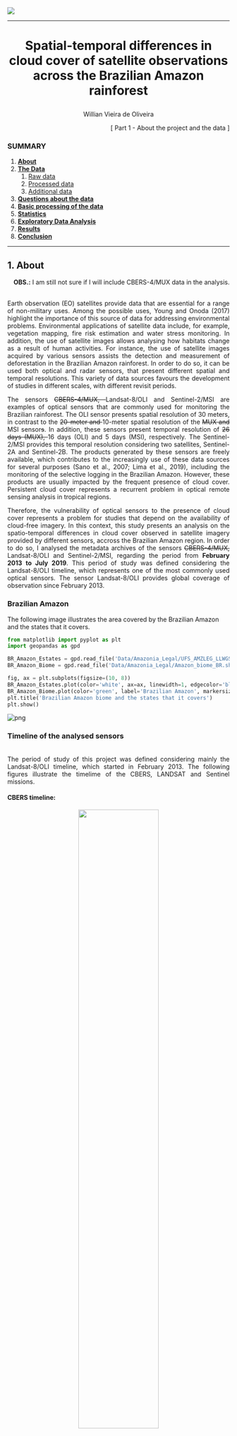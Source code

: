 
<img src="./images/header.png">

***

<h1> <p align="center"> Spatial-temporal differences in cloud cover of satellite observations across the Brazilian Amazon rainforest</p> </h1>
<p align="center"> Willian Vieira de Oliveira </p>


<p align="right"> [ Part 1 - About the project and the data ] </p>

### SUMMARY

1. [**About**](#About)
1. [**The Data**](#TheData)
    1. [Raw data](#RawData)
    1. [Processed data](#ProcessedData)
    1. [Additional data](#AdditionalData)
1. [**Questions about the data**](#Questions)
1. [**Basic processing of the data**](./2_Basic_processing.md#BasicProc)
1. [**Statistics**](./2_Basic_processing.md#Stats)
1. [**Exploratory Data Analysis**](./3_EDA.md#EDA)
1. [**Results**](./4_Results_and_Conclusion.md#Results)
1. [**Conclusion**](./4_Results_and_Conclusion.md#Conclusion)
***

<a id='About'></a>
## 1. About

<p align="right"><b>OBS.:</b> I am still not sure if I will include CBERS-4/MUX data in the analysis.</p>

<p align="justify"> <br>
Earth observation (EO) satellites provide data that are essential for a range of non-military uses. Among the possible uses, Young and Onoda (2017) highlight the importance of this source of data for addressing environmental problems. Environmental applications of satellite data include, for example, vegetation mapping, fire risk estimation and water stress monitoring. In addition, the use of satellite images allows analysing how habitats change as a result of human activities. For instance, the use of satellite images acquired by various sensors assists the detection and measurement of deforestation in the Brazilian Amazon rainforest. In order to do so, it can be used both optical and radar sensors, that present different spatial and temporal resolutions. This variety of data sources favours the development of studies in different scales, with different revisit periods. </p>
<p align="justify">
The sensors <strike>CBERS-4/MUX, </strike>Landsat-8/OLI and Sentinel-2/MSI are examples of optical sensors that are commonly used for monitoring the Brazilian rainforest. The OLI sensor presents spatial resolution of 30 meters, in contrast to the <strike>20-meter and </strike>10-meter spatial resolution of the <strike>MUX and </strike>MSI sensor<strike>s</strike>. In addition, these sensors present temporal resolution of <strike>26 days (MUX), </strike>16 days (OLI) and 5 days (MSI), respectively. The Sentinel-2/MSI provides this temporal resolution considering two satellites, Sentinel-2A and Sentinel-2B. The products generated by these sensors are freely available, which contributes to the increasingly use of these data sources for several purposes (Sano et al., 2007; Lima et al., 2019), including the monitoring of the selective logging in the Brazilian Amazon. However, these products are usually impacted by the frequent presence of cloud cover. Persistent cloud cover represents a recurrent problem in optical remote sensing analysis in tropical regions. </p>
<p align="justify">
Therefore, the vulnerability of optical sensors to the presence of cloud cover represents a problem for studies that depend on the availability of cloud-free imagery. In this context, this study presents an analysis on the spatio-temporal differences in cloud cover observed in satellite imagery provided by different sensors, accross the Brazilian Amazon region. In order to do so, I analysed the metadata archives of the sensors <strike>CBERS-4/MUX, </strike>Landsat-8/OLI and Sentinel-2/MSI, regarding the period from <b>February 2013 to July 2019</b>. This period of study was defined considering the Landsat-8/OLI timeline, which represents one of the most commonly used optical sensors. The sensor Landsat-8/OLI provides global coverage of observation since February 2013. </p>


### Brazilian Amazon

The following image illustrates the area covered by the Brazilian Amazon and the states that it covers.


```python
from matplotlib import pyplot as plt
import geopandas as gpd
```


```python
BR_Amazon_Estates = gpd.read_file('Data/Amazonia_Legal/UFS_AMZLEG_LLWGS84.shp', encoding='utf-8')
BR_Amazon_Biome = gpd.read_file('Data/Amazonia_Legal/Amazon_biome_BR.shp', encoding='utf-8')

fig, ax = plt.subplots(figsize=(10, 8))
BR_Amazon_Estates.plot(color='white', ax=ax, linewidth=1, edgecolor='black')
BR_Amazon_Biome.plot(color='green', label='Brazilian Amazon', markersize=0.2, ax=ax, alpha=0.7)
plt.title('Brazilian Amazon biome and the states that it covers')
plt.show()
```


![png](output_6_0.png)


### Timeline of the analysed sensors

<p align="justify"> <br>
The period of study of this project was defined considering mainly the Landsat-8/OLI timeline, which started in February 2013. The following figures illustrate the timelime of the CBERS, LANDSAT and Sentinel missions.
</p>

#### CBERS timeline:
<p align="center"><img src="./images/CBERS_4_timeline.png" width="60%"></p>
<p align="center">(CAMARA, 2009)</p>

#### LANDSAT timeline:
<p align="center"><img src="./images/landsat-timeline.jpg" width="60%"></p>

#### Sentinel timeline:
<p align="center"><img src="./images/Sentinel_timeline.png" width="55%"></p>

***
<a id='TheData'></a>
## 2. The Data

<a id='RawData'></a>
### 2.1 Raw data

<p align="justify"> <br>
The data analysed in this project includes the archives of metadata related to the images acquired by the sensors Landsat-8/OLI and Sentinel-2/MSI, accross the region of the Brazilian Amazon during the period between February 2013 and July 2019. These datasets were obtained using the Earth Explorer (EE) tool. The search was performed using a shapefile that describes the limits of the Brazilian states that include the Amazon Forest. However, the EE allows the use of shapefiles composed of up to 30 points. Therefore, it is possible to use only a limited representation of the boundaries of the Brazilian Amazon. The original dataset will be later filtered to include only the metadata regarding scenes that intersects the Amazon biome.
</p>

<p align="justify">
This data is not tidy, once the data is not well-organized ant there is too much information to be described in a single table. The raw data includes data regarding 34.689 scenes obtained by the Landsat-8/OLI and 142.994 scenes acquired by the Sentinel-2/MSI. The difference between the number of scenes acquired by the sensors is due to the characteristics of each sensor and their respective temporal resolution.
</p>

#### Original Landsat-8/OLI metadata archive:


```python
L8_archive = gpd.read_file('Data/Metadata/EarthExplorer/LANDSAT_8_C1_330455.csv', encoding='utf-8')
```


```python
gpd.pd.set_option('display.max_columns', None)
L8_archive.head(5)
```




<div>

<table border="1" class="dataframe">
  <thead>
    <tr style="text-align: right;">
      <th></th>
      <th>Landsat Product Identifier</th>
      <th>Landsat Scene Identifier</th>
      <th>Acquisition Date</th>
      <th>Collection Category</th>
      <th>Collection Number</th>
      <th>WRS Path</th>
      <th>WRS Row</th>
      <th>Target WRS Path</th>
      <th>Target WRS Row</th>
      <th>Nadir/Off Nadir</th>
      <th>Roll Angle</th>
      <th>Date L-1 Generated</th>
      <th>Start Time</th>
      <th>Stop Time</th>
      <th>Station Identifier</th>
      <th>Day/Night Indicator</th>
      <th>Land Cloud Cover</th>
      <th>Scene Cloud Cover</th>
      <th>Ground Control Points Model</th>
      <th>Ground Control Points Version</th>
      <th>Geometric RMSE Model (meters)</th>
      <th>Geometric RMSE Model X</th>
      <th>Geometric RMSE Model Y</th>
      <th>Image Quality</th>
      <th>Processing Software Version</th>
      <th>Sun Elevation L1</th>
      <th>Sun Azimuth L1</th>
      <th>TIRS SSM Model</th>
      <th>Data Type Level-1</th>
      <th>Sensor Identifier</th>
      <th>Panchromatic Lines</th>
      <th>Panchromatic Samples</th>
      <th>Reflective Lines</th>
      <th>Reflective Samples</th>
      <th>Thermal Lines</th>
      <th>Thermal Samples</th>
      <th>Map Projection Level-1</th>
      <th>UTM Zone</th>
      <th>Datum</th>
      <th>Ellipsoid</th>
      <th>Grid Cell Size Panchromatic</th>
      <th>Grid Cell Size Reflective</th>
      <th>Grid Cell Size Thermal</th>
      <th>Bias Parameter File Name OLI</th>
      <th>Bias Parameter File Name TIRS</th>
      <th>Calibration Parameter File</th>
      <th>RLUT File Name</th>
      <th>Center Latitude</th>
      <th>Center Longitude</th>
      <th>UL Corner Lat</th>
      <th>UL Corner Long</th>
      <th>UR Corner Lat</th>
      <th>UR Corner Long</th>
      <th>LL Corner Lat</th>
      <th>LL Corner Long</th>
      <th>LR Corner Lat</th>
      <th>LR Corner Long</th>
      <th>Center Latitude dec</th>
      <th>Center Longitude dec</th>
      <th>UL Corner Lat dec</th>
      <th>UL Corner Long dec</th>
      <th>UR Corner Lat dec</th>
      <th>UR Corner Long dec</th>
      <th>LL Corner Lat dec</th>
      <th>LL Corner Long dec</th>
      <th>LR Corner Lat dec</th>
      <th>LR Corner Long dec</th>
      <th>Display ID</th>
      <th>Ordering ID</th>
      <th>Browse Link</th>
      <th>geometry</th>
    </tr>
  </thead>
  <tbody>
    <tr>
      <th>0</th>
      <td>LC08_L1GT_228058_20190731_20190731_01_RT</td>
      <td>LC82280582019212LGN00</td>
      <td>2019/07/31</td>
      <td>RT</td>
      <td>1</td>
      <td>228</td>
      <td>058</td>
      <td>228</td>
      <td>058</td>
      <td>NADIR</td>
      <td>-.001</td>
      <td>2019/07/31</td>
      <td>2019:212:13:52:35.1813890</td>
      <td>2019:212:13:53:06.9513880</td>
      <td>LGN</td>
      <td>DAY</td>
      <td>46.82</td>
      <td>46.82</td>
      <td>-1</td>
      <td>4</td>
      <td>0</td>
      <td>0</td>
      <td>0</td>
      <td>9</td>
      <td>LPGS_13.1.0</td>
      <td>58.51089092</td>
      <td>58.82830696</td>
      <td>PRELIMINARY</td>
      <td>OLI_TIRS_L1GT</td>
      <td>OLI_TIRS</td>
      <td>15481</td>
      <td>15161</td>
      <td>7741</td>
      <td>7581</td>
      <td>7741</td>
      <td>7581</td>
      <td>UTM</td>
      <td>21</td>
      <td>WGS84</td>
      <td>WGS84</td>
      <td>15</td>
      <td>30</td>
      <td>30</td>
      <td>LO8BPF20190731132309_20190731140944.01</td>
      <td>LT8BPF20190730101752_20190730110028.01</td>
      <td>LC08CPF_20190701_20190930_01.01</td>
      <td>LC08RLUT_20150303_20431231_01_12.h5</td>
      <td>b"2\xb053'34.80N,54\xb040'47.64W"</td>
      <td>b"3\xb056'17.38N,55\xb020'00.46W"</td>
      <td>b"3\xb034'43.79N,53\xb039'27.36W"</td>
      <td>b"2\xb012'09.65N,55\xb042'07.02W"</td>
      <td>b"1\xb050'24.97N,54\xb001'43.50W"</td>
      <td>2.893</td>
      <td>-54.6799</td>
      <td>3.93816</td>
      <td>-55.33346</td>
      <td>3.57883</td>
      <td>-53.6576</td>
      <td>2.20268</td>
      <td>-55.70195</td>
      <td>1.84027</td>
      <td>-54.02875</td>
      <td>LC08_L1GT_228058_20190731_20190731_01_RT</td>
      <td>LC82280582019212LGN00</td>
      <td>https://earthexplorer.usgs.gov/browse-link/128...</td>
      <td>None</td>
      <td>None</td>
      <td>None</td>
      <td>None</td>
      <td>None</td>
      <td>None</td>
    </tr>
    <tr>
      <th>1</th>
      <td>LC08_L1TP_228059_20190731_20190731_01_RT</td>
      <td>LC82280592019212LGN00</td>
      <td>2019/07/31</td>
      <td>RT</td>
      <td>1</td>
      <td>228</td>
      <td>059</td>
      <td>228</td>
      <td>059</td>
      <td>NADIR</td>
      <td>-.001</td>
      <td>2019/07/31</td>
      <td>2019:212:13:52:59.1020800</td>
      <td>2019:212:13:53:30.8720790</td>
      <td>LGN</td>
      <td>DAY</td>
      <td>18.89</td>
      <td>18.89</td>
      <td>34</td>
      <td>4</td>
      <td>9.842</td>
      <td>6.81</td>
      <td>7.106</td>
      <td>9</td>
      <td>LPGS_13.1.0</td>
      <td>57.56644241</td>
      <td>57.03247746</td>
      <td>PRELIMINARY</td>
      <td>OLI_TIRS_L1TP</td>
      <td>OLI_TIRS</td>
      <td>15481</td>
      <td>15161</td>
      <td>7741</td>
      <td>7581</td>
      <td>7741</td>
      <td>7581</td>
      <td>UTM</td>
      <td>21</td>
      <td>WGS84</td>
      <td>WGS84</td>
      <td>15</td>
      <td>30</td>
      <td>30</td>
      <td>LO8BPF20190731132309_20190731140944.01</td>
      <td>LT8BPF20190730101752_20190730110028.01</td>
      <td>LC08CPF_20190701_20190930_01.01</td>
      <td>LC08RLUT_20150303_20431231_01_12.h5</td>
      <td>b"1\xb026'46.93N,54\xb059'15.58W"</td>
      <td>b"2\xb029'29.80N,55\xb038'25.91W"</td>
      <td>b"2\xb007'56.42N,53\xb057'59.22W"</td>
      <td>b"0\xb045'22.50N,56\xb000'33.01W"</td>
      <td>b"0\xb023'37.75N,54\xb020'11.18W"</td>
      <td>1.44637</td>
      <td>-54.98766</td>
      <td>2.49161</td>
      <td>-55.64053</td>
      <td>2.13234</td>
      <td>-53.96645</td>
      <td>.75625</td>
      <td>-56.00917</td>
      <td>.39382</td>
      <td>-54.33644</td>
      <td>LC08_L1TP_228059_20190731_20190731_01_RT</td>
      <td>LC82280592019212LGN00</td>
      <td>https://earthexplorer.usgs.gov/browse-link/128...</td>
      <td>None</td>
      <td>None</td>
      <td>None</td>
      <td>None</td>
      <td>None</td>
      <td>None</td>
    </tr>
    <tr>
      <th>2</th>
      <td>LC08_L1TP_228060_20190731_20190731_01_RT</td>
      <td>LC82280602019212LGN00</td>
      <td>2019/07/31</td>
      <td>RT</td>
      <td>1</td>
      <td>228</td>
      <td>060</td>
      <td>228</td>
      <td>060</td>
      <td>NADIR</td>
      <td>-.001</td>
      <td>2019/07/31</td>
      <td>2019:212:13:53:23.0227720</td>
      <td>2019:212:13:53:54.7927700</td>
      <td>LGN</td>
      <td>DAY</td>
      <td>12.86</td>
      <td>12.86</td>
      <td>47</td>
      <td>4</td>
      <td>9.407</td>
      <td>7.034</td>
      <td>6.246</td>
      <td>9</td>
      <td>LPGS_13.1.0</td>
      <td>56.58876726</td>
      <td>55.35186994</td>
      <td>PRELIMINARY</td>
      <td>OLI_TIRS_L1TP</td>
      <td>OLI_TIRS</td>
      <td>15501</td>
      <td>15181</td>
      <td>7751</td>
      <td>7591</td>
      <td>7751</td>
      <td>7591</td>
      <td>UTM</td>
      <td>21</td>
      <td>WGS84</td>
      <td>WGS84</td>
      <td>15</td>
      <td>30</td>
      <td>30</td>
      <td>LO8BPF20190731132309_20190731140944.01</td>
      <td>LT8BPF20190730101752_20190730110028.01</td>
      <td>LC08CPF_20190701_20190930_01.01</td>
      <td>LC08RLUT_20150303_20431231_01_12.h5</td>
      <td>b"0\xb000'00.83S,55\xb017'42.43W"</td>
      <td>b"1\xb002'42.32N,55\xb056'51.29W"</td>
      <td>b"0\xb041'09.10N,54\xb016'28.06W"</td>
      <td>b"0\xb041'24.32S,56\xb019'00.16W"</td>
      <td>b"1\xb003'09.25S,54\xb038'37.10W"</td>
      <td>-.00023</td>
      <td>-55.29512</td>
      <td>1.04509</td>
      <td>-55.94758</td>
      <td>.68586</td>
      <td>-54.27446</td>
      <td>-.69009</td>
      <td>-56.31671</td>
      <td>-1.05257</td>
      <td>-54.64364</td>
      <td>LC08_L1TP_228060_20190731_20190731_01_RT</td>
      <td>LC82280602019212LGN00</td>
      <td>https://earthexplorer.usgs.gov/browse-link/128...</td>
      <td>None</td>
      <td>None</td>
      <td>None</td>
      <td>None</td>
      <td>None</td>
      <td>None</td>
    </tr>
    <tr>
      <th>3</th>
      <td>LC08_L1TP_228061_20190731_20190731_01_RT</td>
      <td>LC82280612019212LGN00</td>
      <td>2019/07/31</td>
      <td>RT</td>
      <td>1</td>
      <td>228</td>
      <td>061</td>
      <td>228</td>
      <td>061</td>
      <td>NADIR</td>
      <td>-.001</td>
      <td>2019/07/31</td>
      <td>2019:212:13:53:46.9392270</td>
      <td>2019:212:13:54:18.7092260</td>
      <td>LGN</td>
      <td>DAY</td>
      <td>7.67</td>
      <td>7.67</td>
      <td>137</td>
      <td>4</td>
      <td>9.628</td>
      <td>7.263</td>
      <td>6.32</td>
      <td>9</td>
      <td>LPGS_13.1.0</td>
      <td>55.58089064</td>
      <td>53.78088143</td>
      <td>PRELIMINARY</td>
      <td>OLI_TIRS_L1TP</td>
      <td>OLI_TIRS</td>
      <td>15501</td>
      <td>15181</td>
      <td>7751</td>
      <td>7591</td>
      <td>7751</td>
      <td>7591</td>
      <td>UTM</td>
      <td>21</td>
      <td>WGS84</td>
      <td>WGS84</td>
      <td>15</td>
      <td>30</td>
      <td>30</td>
      <td>LO8BPF20190731132309_20190731140944.01</td>
      <td>LT8BPF20190730101752_20190730110028.01</td>
      <td>LC08CPF_20190701_20190930_01.01</td>
      <td>LC08RLUT_20150303_20431231_01_12.h5</td>
      <td>b"1\xb026'47.36S,55\xb036'09.11W"</td>
      <td>b"0\xb024'03.64S,56\xb015'17.96W"</td>
      <td>b"0\xb045'37.01S,54\xb034'54.48W"</td>
      <td>b"2\xb008'09.74S,56\xb037'29.50W"</td>
      <td>b"2\xb029'55.10S,54\xb057'01.48W"</td>
      <td>-1.44649</td>
      <td>-55.60253</td>
      <td>-.40101</td>
      <td>-56.25499</td>
      <td>-.76028</td>
      <td>-54.5818</td>
      <td>-2.13604</td>
      <td>-56.62486</td>
      <td>-2.49864</td>
      <td>-54.95041</td>
      <td>LC08_L1TP_228061_20190731_20190731_01_RT</td>
      <td>LC82280612019212LGN00</td>
      <td>https://earthexplorer.usgs.gov/browse-link/128...</td>
      <td>None</td>
      <td>None</td>
      <td>None</td>
      <td>None</td>
      <td>None</td>
      <td>None</td>
    </tr>
    <tr>
      <th>4</th>
      <td>LC08_L1TP_228062_20190731_20190731_01_RT</td>
      <td>LC82280622019212LGN00</td>
      <td>2019/07/31</td>
      <td>RT</td>
      <td>1</td>
      <td>228</td>
      <td>062</td>
      <td>228</td>
      <td>062</td>
      <td>NADIR</td>
      <td>0</td>
      <td>2019/07/31</td>
      <td>2019:212:13:54:10.8599180</td>
      <td>2019:212:13:54:42.6299170</td>
      <td>LGN</td>
      <td>DAY</td>
      <td>8.1</td>
      <td>8.1</td>
      <td>187</td>
      <td>4</td>
      <td>9.64</td>
      <td>7.295</td>
      <td>6.302</td>
      <td>9</td>
      <td>LPGS_13.1.0</td>
      <td>54.54515674</td>
      <td>52.31297975</td>
      <td>PRELIMINARY</td>
      <td>OLI_TIRS_L1TP</td>
      <td>OLI_TIRS</td>
      <td>15501</td>
      <td>15201</td>
      <td>7751</td>
      <td>7601</td>
      <td>7751</td>
      <td>7601</td>
      <td>UTM</td>
      <td>21</td>
      <td>WGS84</td>
      <td>WGS84</td>
      <td>15</td>
      <td>30</td>
      <td>30</td>
      <td>LO8BPF20190731132309_20190731140944.01</td>
      <td>LT8BPF20190730101752_20190730110028.01</td>
      <td>LC08CPF_20190701_20190930_01.01</td>
      <td>LC08RLUT_20150303_20431231_01_12.h5</td>
      <td>b"2\xb053'34.30S,55\xb054'36.79W"</td>
      <td>b"1\xb050'50.35S,56\xb033'46.91W"</td>
      <td>b"2\xb012'24.30S,54\xb053'19.00W"</td>
      <td>b"3\xb034'55.31S,56\xb056'02.58W"</td>
      <td>b"3\xb056'41.53S,55\xb015'25.38W"</td>
      <td>-2.89286</td>
      <td>-55.91022</td>
      <td>-1.84732</td>
      <td>-56.56303</td>
      <td>-2.20675</td>
      <td>-54.88861</td>
      <td>-3.58203</td>
      <td>-56.93405</td>
      <td>-3.94487</td>
      <td>-55.25705</td>
      <td>LC08_L1TP_228062_20190731_20190731_01_RT</td>
      <td>LC82280622019212LGN00</td>
      <td>https://earthexplorer.usgs.gov/browse-link/128...</td>
      <td>None</td>
      <td>None</td>
      <td>None</td>
      <td>None</td>
      <td>None</td>
      <td>None</td>
    </tr>
  </tbody>
</table>
</div>



#### Original Sentinel-2/MSI metadata archive:


```python
S2_archive = gpd.read_file('Data/Metadata/EarthExplorer/SENTINEL_2A_330458.csv', encoding='utf-8')
```


```python
S2_archive.head(5)
```




<div>
<style scoped>
    .dataframe tbody tr th:only-of-type {
        vertical-align: middle;
    }

    .dataframe tbody tr th {
        vertical-align: top;
    }

    .dataframe thead th {
        text-align: right;
    }
</style>
<table border="1" class="dataframe">
  <thead>
    <tr style="text-align: right;">
      <th></th>
      <th>Entity ID</th>
      <th>Acquisition Start Date</th>
      <th>Acquisition End Date</th>
      <th>Tile Number</th>
      <th>Cloud Cover</th>
      <th>Agency</th>
      <th>Platform</th>
      <th>Vendor</th>
      <th>Vendor Tile ID</th>
      <th>Orbit Number</th>
      <th>Orbit Direction</th>
      <th>Vendor Software Version</th>
      <th>Production Date</th>
      <th>Vendor Product ID</th>
      <th>Archiving Center</th>
      <th>Datatake Type</th>
      <th>Datatake Identifier</th>
      <th>Data Type</th>
      <th>Product Type</th>
      <th>Product Format</th>
      <th>Processing Level</th>
      <th>Datastrip ID</th>
      <th>Datum</th>
      <th>Map Projection</th>
      <th>UTM Zone</th>
      <th>EPSG Code</th>
      <th>Resolution</th>
      <th>Units</th>
      <th>Sun Zenith Angle Mean</th>
      <th>Sun Azimuth Angle  Mean</th>
      <th>Quantification</th>
      <th>Center Latitude</th>
      <th>Center Longitude</th>
      <th>NW Corner Lat</th>
      <th>NW Corner Long</th>
      <th>NE  Corner Lat</th>
      <th>NE  Corner Long</th>
      <th>SE Corner Lat</th>
      <th>SE Corner Long</th>
      <th>SW Corner Lat</th>
      <th>SW Corner Long</th>
      <th>Center Latitude dec</th>
      <th>Center Longitude dec</th>
      <th>NW  Corner Lat dec</th>
      <th>NW Corner Long dec</th>
      <th>NE Corner Lat dec</th>
      <th>NE Corner Long dec</th>
      <th>SE Corner Lat dec</th>
      <th>SE Corner Long dec</th>
      <th>SW Corner Lat dec</th>
      <th>SW Corner Long dec</th>
      <th>Display ID</th>
      <th>Ordering ID</th>
      <th>Browse Link</th>
      <th>geometry</th>
    </tr>
  </thead>
  <tbody>
    <tr>
      <th>0</th>
      <td>8459228</td>
      <td>2019-07-31T14:01:00.461Z</td>
      <td>2019-07-31T14:04:33.319Z</td>
      <td>T21MXN</td>
      <td>0</td>
      <td>ESA</td>
      <td>SENTINEL-2B</td>
      <td>EPAE</td>
      <td>L1C_T21MXN_A012534_20190731T140100</td>
      <td>67</td>
      <td>Descending Orbit</td>
      <td>02.08</td>
      <td>2019-07-31T18:41:21.000000Z</td>
      <td>S2B_MSIL1C_20190731T140059_N0208_R067_T21MXN_2...</td>
      <td>EPA_</td>
      <td>INS-NOBS</td>
      <td>GS2B_20190731T140059_012534_N02.08</td>
      <td>UINT16</td>
      <td>S2MSI1C</td>
      <td>JPEG2000</td>
      <td>LEVEL-1C</td>
      <td>S2B_OPER_MSI_L1C_DS_EPAE_20190731T184121_S2019...</td>
      <td>WGS84</td>
      <td>UTM</td>
      <td>21S</td>
      <td>32721</td>
      <td>10  20  60</td>
      <td>METER</td>
      <td>35.9019781861549</td>
      <td>45.3314040108965</td>
      <td>10000</td>
      <td>b"6\xb049'37.54S,55\xb035'53.57W"</td>
      <td>b"6\xb019'54.16S,56\xb005'45.18W"</td>
      <td>b"6\xb019'44.53S,55\xb006'12.37W"</td>
      <td>b"7\xb019'18.27S,55\xb005'58.28W"</td>
      <td>b"7\xb019'29.43S,56\xb005'38.46W"</td>
      <td>-6.8270935</td>
      <td>-55.598215</td>
      <td>-6.3317122</td>
      <td>-56.0958834</td>
      <td>-6.3290357</td>
      <td>-55.1034361</td>
      <td>-7.3217409</td>
      <td>-55.0995234</td>
      <td>-7.3248413</td>
      <td>-56.0940171</td>
      <td>L1C_T21MXN_A012534_20190731T140100</td>
      <td>8459228</td>
      <td>https://earthexplorer.usgs.gov/browse-link/108...</td>
      <td>None</td>
      <td>None</td>
      <td>None</td>
      <td>None</td>
      <td>None</td>
      <td>None</td>
    </tr>
    <tr>
      <th>1</th>
      <td>8459248</td>
      <td>2019-07-31T14:04:26.104Z</td>
      <td>2019-07-31T14:16:52.912Z</td>
      <td>T21LYF</td>
      <td>0</td>
      <td>ESA</td>
      <td>SENTINEL-2B</td>
      <td>SGS_</td>
      <td>L1C_T21LYF_A012534_20190731T140426</td>
      <td>67</td>
      <td>Descending Orbit</td>
      <td>02.08</td>
      <td>2019-07-31T18:59:58.000000Z</td>
      <td>S2B_MSIL1C_20190731T140059_N0208_R067_T21LYF_2...</td>
      <td>SGS_</td>
      <td>INS-NOBS</td>
      <td>GS2B_20190731T140059_012534_N02.08</td>
      <td>UINT16</td>
      <td>S2MSI1C</td>
      <td>JPEG2000</td>
      <td>LEVEL-1C</td>
      <td>S2B_OPER_MSI_L1C_DS_SGS__20190731T185958_S2019...</td>
      <td>WGS84</td>
      <td>UTM</td>
      <td>21S</td>
      <td>32721</td>
      <td>10  20  60</td>
      <td>METER</td>
      <td>39.7230947954757</td>
      <td>38.356051698176</td>
      <td>10000</td>
      <td>b"13\xb008'58.90S,54\xb038'56.28W"</td>
      <td>b"12\xb039'27.50S,55\xb009'31.80W"</td>
      <td>b"12\xb038'55.45S,54\xb008'54.80W"</td>
      <td>b"13\xb038'25.34S,54\xb008'13.46W"</td>
      <td>b"13\xb039'00.00S,55\xb009'05.08W"</td>
      <td>-13.1496944</td>
      <td>-54.648968</td>
      <td>-12.6576391</td>
      <td>-55.158834</td>
      <td>-12.6487348</td>
      <td>-54.1485557</td>
      <td>-13.6403721</td>
      <td>-54.1370711</td>
      <td>-13.6499997</td>
      <td>-55.1514113</td>
      <td>L1C_T21LYF_A012534_20190731T140426</td>
      <td>8459248</td>
      <td>https://earthexplorer.usgs.gov/browse-link/108...</td>
      <td>None</td>
      <td>None</td>
      <td>None</td>
      <td>None</td>
      <td>None</td>
      <td>None</td>
    </tr>
    <tr>
      <th>2</th>
      <td>8459266</td>
      <td>2019-07-31T13:12:47.462Z</td>
      <td>2019-07-31T13:14:24.872Z</td>
      <td>T23MQQ</td>
      <td>.0106</td>
      <td>ESA</td>
      <td>SENTINEL-2A</td>
      <td>SGS_</td>
      <td>L1C_T23MQQ_A021442_20190731T131247</td>
      <td>138</td>
      <td>Descending Orbit</td>
      <td>02.08</td>
      <td>2019-07-31T14:46:03.000000Z</td>
      <td>S2A_MSIL1C_20190731T131251_N0208_R138_T23MQQ_2...</td>
      <td>SGS_</td>
      <td>INS-NOBS</td>
      <td>GS2A_20190731T131251_021442_N02.08</td>
      <td>UINT16</td>
      <td>S2MSI1C</td>
      <td>JPEG2000</td>
      <td>LEVEL-1C</td>
      <td>S2A_OPER_MSI_L1C_DS_SGS__20190731T144603_S2019...</td>
      <td>WGS84</td>
      <td>UTM</td>
      <td>23S</td>
      <td>32723</td>
      <td>10  20  60</td>
      <td>METER</td>
      <td>34.5318630639854</td>
      <td>46.9885719595683</td>
      <td>10000</td>
      <td>b"5\xb000'57.60S,42\xb042'05.41W"</td>
      <td>b"4\xb031'16.10S,43\xb011'51.84W"</td>
      <td>b"4\xb031'04.81S,42\xb012'31.48W"</td>
      <td>b"5\xb030'36.48S,42\xb012'16.29W"</td>
      <td>b"5\xb030'50.26S,43\xb011'42.03W"</td>
      <td>-5.0159995</td>
      <td>-42.7015027</td>
      <td>-4.5211384</td>
      <td>-43.1977339</td>
      <td>-4.5180014</td>
      <td>-42.2087444</td>
      <td>-5.510132</td>
      <td>-42.2045253</td>
      <td>-5.5139615</td>
      <td>-43.1950072</td>
      <td>L1C_T23MQQ_A021442_20190731T131247</td>
      <td>8459266</td>
      <td>https://earthexplorer.usgs.gov/browse-link/108...</td>
      <td>None</td>
      <td>None</td>
      <td>None</td>
      <td>None</td>
      <td>None</td>
      <td>None</td>
    </tr>
    <tr>
      <th>3</th>
      <td>8467276</td>
      <td>2019-07-31T14:47:36.457Z</td>
      <td>2019-07-31T14:56:41.230Z</td>
      <td>T19LDJ</td>
      <td>0</td>
      <td>ESA</td>
      <td>SENTINEL-2A</td>
      <td>SGS_</td>
      <td>L1C_T19LDJ_A021443_20190731T144736</td>
      <td>139</td>
      <td>Descending Orbit</td>
      <td>02.08</td>
      <td>2019-07-31T18:09:42.000000Z</td>
      <td>S2A_MSIL1C_20190731T144741_N0208_R139_T19LDJ_2...</td>
      <td>SGS_</td>
      <td>INS-NOBS</td>
      <td>GS2A_20190731T144741_021443_N02.08</td>
      <td>UINT16</td>
      <td>S2MSI1C</td>
      <td>JPEG2000</td>
      <td>LEVEL-1C</td>
      <td>S2A_OPER_MSI_L1C_DS_SGS__20190731T180942_S2019...</td>
      <td>WGS84</td>
      <td>UTM</td>
      <td>19S</td>
      <td>32719</td>
      <td>10  20  60</td>
      <td>METER</td>
      <td>39.1675085567964</td>
      <td>43.1066984804499</td>
      <td>10000</td>
      <td>b"10\xb026'49.70S,69\xb024'44.82W"</td>
      <td>b"9\xb056'58.63S,69\xb054'45.48W"</td>
      <td>b"9\xb057'03.07S,68\xb054'39.45W"</td>
      <td>b"10\xb056'38.11S,68\xb054'38.43W"</td>
      <td>b"10\xb056'33.22S,69\xb054'55.93W"</td>
      <td>-10.44714</td>
      <td>-69.4124512</td>
      <td>-9.9496202</td>
      <td>-69.9126344</td>
      <td>-9.9508535</td>
      <td>-68.9109586</td>
      <td>-10.9439191</td>
      <td>-68.9106755</td>
      <td>-10.9425599</td>
      <td>-69.9155363</td>
      <td>L1C_T19LDJ_A021443_20190731T144736</td>
      <td>8467276</td>
      <td>https://earthexplorer.usgs.gov/browse-link/108...</td>
      <td>None</td>
      <td>None</td>
      <td>None</td>
      <td>None</td>
      <td>None</td>
      <td>None</td>
    </tr>
    <tr>
      <th>4</th>
      <td>8467298</td>
      <td>2019-07-31T13:12:47.462Z</td>
      <td>2019-07-31T13:14:24.872Z</td>
      <td>T23MQR</td>
      <td>.4756</td>
      <td>ESA</td>
      <td>SENTINEL-2A</td>
      <td>SGS_</td>
      <td>L1C_T23MQR_A021442_20190731T131247</td>
      <td>138</td>
      <td>Descending Orbit</td>
      <td>02.08</td>
      <td>2019-07-31T14:46:03.000000Z</td>
      <td>S2A_MSIL1C_20190731T131251_N0208_R138_T23MQR_2...</td>
      <td>SGS_</td>
      <td>INS-NOBS</td>
      <td>GS2A_20190731T131251_021442_N02.08</td>
      <td>UINT16</td>
      <td>S2MSI1C</td>
      <td>JPEG2000</td>
      <td>LEVEL-1C</td>
      <td>S2A_OPER_MSI_L1C_DS_SGS__20190731T144603_S2019...</td>
      <td>WGS84</td>
      <td>UTM</td>
      <td>23S</td>
      <td>32723</td>
      <td>10  20  60</td>
      <td>METER</td>
      <td>33.9681902733238</td>
      <td>48.0361588740952</td>
      <td>10000</td>
      <td>b"4\xb006'42.76S,42\xb042'15.76W"</td>
      <td>b"3\xb037'00.20S,43\xb011'59.08W"</td>
      <td>b"3\xb036'51.17S,42\xb012'42.68W"</td>
      <td>b"4\xb036'22.94S,42\xb012'30.25W"</td>
      <td>b"4\xb036'34.46S,43\xb011'51.05W"</td>
      <td>-4.1118768</td>
      <td>-42.7043785</td>
      <td>-3.6167221</td>
      <td>-43.1997438</td>
      <td>-3.6142145</td>
      <td>-42.2118543</td>
      <td>-4.6063729</td>
      <td>-42.2084029</td>
      <td>-4.6095714</td>
      <td>-43.1975132</td>
      <td>L1C_T23MQR_A021442_20190731T131247</td>
      <td>8467298</td>
      <td>https://earthexplorer.usgs.gov/browse-link/108...</td>
      <td>None</td>
      <td>None</td>
      <td>None</td>
      <td>None</td>
      <td>None</td>
      <td>None</td>
    </tr>
  </tbody>
</table>
</div>



<a id='ProcessedData'></a>
### 2.2 Preprocessed data

<p align="justify"> <br>
The original metadata archives do not follow the same structure. Therefore, it is necessary to extract only the data that might be useful in this project and define a new dataframe, composed of data related to the products obtained by both sensors.
</p>

#### Points to consider:

- Sentinel 2 products do not use the Path/Row naming convention. They are provided in tiles (See Section 7.2.2 of the [Product Specification Document](https://sentinel.esa.int/documents/247904/685211/Sentinel-2-Products-Specification-Document)).
    - Naming convention: https://sentinel.esa.int/web/sentinel/user-guides/sentinel-2-msi/naming-convention
    - Sentinel 2 data dictionary: https://lta.cr.usgs.gov/DD/Sentinel2.html
    
    
- The naming convention of Sentinel 2 products (Vendor ID) might vary according to the scene. Examples of product ID related to scenes acquired in the same day (03/02/2019):
    - S2A_OPER_MSI_L1C_TL_SGS__20160818T195844_A006042_T19MEV_N02.04
    - L1C_T23LLH_A006041_20160818T132512
    

#### Structure of the new dataframe


```python
import numpy as np
import pandas as pd
# Header of the new dataframe
header = np.array(['Product ID', 'Acquisition Date', 'WRS Path', 'WRS Row', 
                   'Tile Number', 'Platform', 'Cloud cover', 'Datum', 
                   'UTM Zone', 'Spatial Resolution - Pan', 'Spatial Resolution - Refletive', 'Spatial Resolution - Thermal'])
                  
# Dataframe, composed only by the header
df = pd.DataFrame(columns=list(header))
df
```




<div>
<style scoped>
    .dataframe tbody tr th:only-of-type {
        vertical-align: middle;
    }

    .dataframe tbody tr th {
        vertical-align: top;
    }

    .dataframe thead th {
        text-align: right;
    }
</style>
<table border="1" class="dataframe">
  <thead>
    <tr style="text-align: right;">
      <th></th>
      <th>Product ID</th>
      <th>Acquisition Date</th>
      <th>WRS Path</th>
      <th>WRS Row</th>
      <th>Tile Number</th>
      <th>Platform</th>
      <th>Cloud cover</th>
      <th>Datum</th>
      <th>UTM Zone</th>
      <th>Spatial Resolution - Pan</th>
      <th>Spatial Resolution - Refletive</th>
      <th>Spatial Resolution - Thermal</th>
    </tr>
  </thead>
  <tbody>
  </tbody>
</table>
</div>



#### Assigning data to the new dataframe

<p align="justify"> <br>
First of all, we select only the information of interest and attribute it to a dictionary. We perform this procedure in order to improve the performance of the data selection and the definition of an unique dataframe.
</p>    

##### Landsat-8/OLI


```python
L8_dict = {}

for index, row in L8_archive.iterrows():
    L8_dict[index] = {
        "Product ID": row["Landsat Product Identifier"], 
        "Acquisition Date": row['Acquisition Date'],
        "WRS Path": row['WRS Path'],
        "WRS Row": row['WRS Row'],
        "Tile Number": None,
        "Platform": 'Landsat-8',
        "Cloud cover": row['Land Cloud Cover'],
        "Datum": row['Datum'],
        "UTM Zone": row['UTM Zone'],
        "Spatial Resolution - Pan": row['Grid Cell Size Panchromatic'],
        "Spatial Resolution - Refletive": row['Grid Cell Size Reflective'],
        "Spatial Resolution - Thermal": row['Grid Cell Size Thermal']
    }
```


```python
L8_df = pd.DataFrame.from_dict(L8_dict, "index")
L8_df.head(10)
```




<div>
<style scoped>
    .dataframe tbody tr th:only-of-type {
        vertical-align: middle;
    }

    .dataframe tbody tr th {
        vertical-align: top;
    }

    .dataframe thead th {
        text-align: right;
    }
</style>
<table border="1" class="dataframe">
  <thead>
    <tr style="text-align: right;">
      <th></th>
      <th>Product ID</th>
      <th>Acquisition Date</th>
      <th>WRS Path</th>
      <th>WRS Row</th>
      <th>Tile Number</th>
      <th>Platform</th>
      <th>Cloud cover</th>
      <th>Datum</th>
      <th>UTM Zone</th>
      <th>Spatial Resolution - Pan</th>
      <th>Spatial Resolution - Refletive</th>
      <th>Spatial Resolution - Thermal</th>
    </tr>
  </thead>
  <tbody>
    <tr>
      <th>0</th>
      <td>LC08_L1GT_228058_20190731_20190731_01_RT</td>
      <td>2019/07/31</td>
      <td>228</td>
      <td>058</td>
      <td>None</td>
      <td>Landsat-8</td>
      <td>46.82</td>
      <td>WGS84</td>
      <td>21</td>
      <td>15</td>
      <td>30</td>
      <td>30</td>
    </tr>
    <tr>
      <th>1</th>
      <td>LC08_L1TP_228059_20190731_20190731_01_RT</td>
      <td>2019/07/31</td>
      <td>228</td>
      <td>059</td>
      <td>None</td>
      <td>Landsat-8</td>
      <td>18.89</td>
      <td>WGS84</td>
      <td>21</td>
      <td>15</td>
      <td>30</td>
      <td>30</td>
    </tr>
    <tr>
      <th>2</th>
      <td>LC08_L1TP_228060_20190731_20190731_01_RT</td>
      <td>2019/07/31</td>
      <td>228</td>
      <td>060</td>
      <td>None</td>
      <td>Landsat-8</td>
      <td>12.86</td>
      <td>WGS84</td>
      <td>21</td>
      <td>15</td>
      <td>30</td>
      <td>30</td>
    </tr>
    <tr>
      <th>3</th>
      <td>LC08_L1TP_228061_20190731_20190731_01_RT</td>
      <td>2019/07/31</td>
      <td>228</td>
      <td>061</td>
      <td>None</td>
      <td>Landsat-8</td>
      <td>7.67</td>
      <td>WGS84</td>
      <td>21</td>
      <td>15</td>
      <td>30</td>
      <td>30</td>
    </tr>
    <tr>
      <th>4</th>
      <td>LC08_L1TP_228062_20190731_20190731_01_RT</td>
      <td>2019/07/31</td>
      <td>228</td>
      <td>062</td>
      <td>None</td>
      <td>Landsat-8</td>
      <td>8.1</td>
      <td>WGS84</td>
      <td>21</td>
      <td>15</td>
      <td>30</td>
      <td>30</td>
    </tr>
    <tr>
      <th>5</th>
      <td>LC08_L1TP_228063_20190731_20190731_01_RT</td>
      <td>2019/07/31</td>
      <td>228</td>
      <td>063</td>
      <td>None</td>
      <td>Landsat-8</td>
      <td>.1</td>
      <td>WGS84</td>
      <td>21</td>
      <td>15</td>
      <td>30</td>
      <td>30</td>
    </tr>
    <tr>
      <th>6</th>
      <td>LC08_L1TP_228064_20190731_20190731_01_RT</td>
      <td>2019/07/31</td>
      <td>228</td>
      <td>064</td>
      <td>None</td>
      <td>Landsat-8</td>
      <td>0</td>
      <td>WGS84</td>
      <td>21</td>
      <td>15</td>
      <td>30</td>
      <td>30</td>
    </tr>
    <tr>
      <th>7</th>
      <td>LC08_L1TP_228065_20190731_20190731_01_RT</td>
      <td>2019/07/31</td>
      <td>228</td>
      <td>065</td>
      <td>None</td>
      <td>Landsat-8</td>
      <td>.8</td>
      <td>WGS84</td>
      <td>21</td>
      <td>15</td>
      <td>30</td>
      <td>30</td>
    </tr>
    <tr>
      <th>8</th>
      <td>LC08_L1TP_228066_20190731_20190731_01_RT</td>
      <td>2019/07/31</td>
      <td>228</td>
      <td>066</td>
      <td>None</td>
      <td>Landsat-8</td>
      <td>3.94</td>
      <td>WGS84</td>
      <td>21</td>
      <td>15</td>
      <td>30</td>
      <td>30</td>
    </tr>
    <tr>
      <th>9</th>
      <td>LC08_L1TP_228067_20190731_20190731_01_RT</td>
      <td>2019/07/31</td>
      <td>228</td>
      <td>067</td>
      <td>None</td>
      <td>Landsat-8</td>
      <td>9.83</td>
      <td>WGS84</td>
      <td>21</td>
      <td>15</td>
      <td>30</td>
      <td>30</td>
    </tr>
  </tbody>
</table>
</div>



##### Sentinel-2/MSI


```python
S2_dict = {}

for index, row in S2_archive.iterrows():
    S2_dict[index] = {
        "Product ID": row['Vendor Tile ID'], 
        "Acquisition Date": datetime.strptime(scene['Acquisition End Date'][0:10], '%Y-%m-%d').date(),
        "WRS Path": None,
        "WRS Row": None,
        "Tile Number": row['Tile Number'],
        "Platform": row['Platform'],
        "Cloud cover": row['Cloud Cover'],
        "Datum": row['Datum'],
        "UTM Zone": row['UTM Zone'],
        "Spatial Resolution - Pan": row['Resolution'][0:2],
        "Spatial Resolution - Refletive": row['Resolution'][4:6],
        "Spatial Resolution - Thermal": row['Resolution'][8:10]
    }
```


```python
S2_df = pd.DataFrame.from_dict(S2_dict, "index")
S2_df.head(10)
```




<div>
<style scoped>
    .dataframe tbody tr th:only-of-type {
        vertical-align: middle;
    }

    .dataframe tbody tr th {
        vertical-align: top;
    }

    .dataframe thead th {
        text-align: right;
    }
</style>
<table border="1" class="dataframe">
  <thead>
    <tr style="text-align: right;">
      <th></th>
      <th>Product ID</th>
      <th>Acquisition Date</th>
      <th>WRS Path</th>
      <th>WRS Row</th>
      <th>Tile Number</th>
      <th>Platform</th>
      <th>Cloud cover</th>
      <th>Datum</th>
      <th>UTM Zone</th>
      <th>Spatial Resolution - Pan</th>
      <th>Spatial Resolution - Refletive</th>
      <th>Spatial Resolution - Thermal</th>
    </tr>
  </thead>
  <tbody>
    <tr>
      <th>0</th>
      <td>L1C_T21MXN_A012534_20190731T140100</td>
      <td>2019-02-03</td>
      <td>None</td>
      <td>None</td>
      <td>T21MXN</td>
      <td>SENTINEL-2B</td>
      <td>0</td>
      <td>WGS84</td>
      <td>21S</td>
      <td>10</td>
      <td>20</td>
      <td>60</td>
    </tr>
    <tr>
      <th>1</th>
      <td>L1C_T21LYF_A012534_20190731T140426</td>
      <td>2019-02-03</td>
      <td>None</td>
      <td>None</td>
      <td>T21LYF</td>
      <td>SENTINEL-2B</td>
      <td>0</td>
      <td>WGS84</td>
      <td>21S</td>
      <td>10</td>
      <td>20</td>
      <td>60</td>
    </tr>
    <tr>
      <th>2</th>
      <td>L1C_T23MQQ_A021442_20190731T131247</td>
      <td>2019-02-03</td>
      <td>None</td>
      <td>None</td>
      <td>T23MQQ</td>
      <td>SENTINEL-2A</td>
      <td>.0106</td>
      <td>WGS84</td>
      <td>23S</td>
      <td>10</td>
      <td>20</td>
      <td>60</td>
    </tr>
    <tr>
      <th>3</th>
      <td>L1C_T19LDJ_A021443_20190731T144736</td>
      <td>2019-02-03</td>
      <td>None</td>
      <td>None</td>
      <td>T19LDJ</td>
      <td>SENTINEL-2A</td>
      <td>0</td>
      <td>WGS84</td>
      <td>19S</td>
      <td>10</td>
      <td>20</td>
      <td>60</td>
    </tr>
    <tr>
      <th>4</th>
      <td>L1C_T23MQR_A021442_20190731T131247</td>
      <td>2019-02-03</td>
      <td>None</td>
      <td>None</td>
      <td>T23MQR</td>
      <td>SENTINEL-2A</td>
      <td>.4756</td>
      <td>WGS84</td>
      <td>23S</td>
      <td>10</td>
      <td>20</td>
      <td>60</td>
    </tr>
    <tr>
      <th>5</th>
      <td>L1C_T19LDL_A021443_20190731T144736</td>
      <td>2019-02-03</td>
      <td>None</td>
      <td>None</td>
      <td>T19LDL</td>
      <td>SENTINEL-2A</td>
      <td>0</td>
      <td>WGS84</td>
      <td>19S</td>
      <td>10</td>
      <td>20</td>
      <td>60</td>
    </tr>
    <tr>
      <th>6</th>
      <td>L1C_T19LDH_A021443_20190731T144736</td>
      <td>2019-02-03</td>
      <td>None</td>
      <td>None</td>
      <td>T19LDH</td>
      <td>SENTINEL-2A</td>
      <td>0</td>
      <td>WGS84</td>
      <td>19S</td>
      <td>10</td>
      <td>20</td>
      <td>60</td>
    </tr>
    <tr>
      <th>7</th>
      <td>L1C_T22NDF_A012534_20190731T140100</td>
      <td>2019-02-03</td>
      <td>None</td>
      <td>None</td>
      <td>T22NDF</td>
      <td>SENTINEL-2B</td>
      <td>24.4119</td>
      <td>WGS84</td>
      <td>22N</td>
      <td>10</td>
      <td>20</td>
      <td>60</td>
    </tr>
    <tr>
      <th>8</th>
      <td>L1C_T21MXP_A012534_20190731T140426</td>
      <td>2019-02-03</td>
      <td>None</td>
      <td>None</td>
      <td>T21MXP</td>
      <td>SENTINEL-2B</td>
      <td>0</td>
      <td>WGS84</td>
      <td>21S</td>
      <td>10</td>
      <td>20</td>
      <td>60</td>
    </tr>
    <tr>
      <th>9</th>
      <td>L1C_T21MZS_A012534_20190731T140100</td>
      <td>2019-02-03</td>
      <td>None</td>
      <td>None</td>
      <td>T21MZS</td>
      <td>SENTINEL-2B</td>
      <td>3.1434</td>
      <td>WGS84</td>
      <td>21S</td>
      <td>10</td>
      <td>20</td>
      <td>60</td>
    </tr>
  </tbody>
</table>
</div>



##### Concatenation of both dataframes


```python
concat_df = pd.concat([L8_df, S2_df])

print("Shape of the new dataframe: ", concat_df.shape)
```

    Shape of the new dataframe:  (177683, 12)
    

#### Writing the new dataframe to file


```python
filename = 'Output/Metadata/Metadata_L8_S2.csv'

try:
    concat_df.to_csv(filename, sep=',', index=False, encoding='utf-8')
    print("The dataframe was written to file!")
except Exception as e:
    print(str(e))
```

    The dataframe was written to file!
    

<a id='AdditionalData'></a>
### 2.3 Additional data

In addition, the following data ca also be useful:

1. Shapefile of the limits of Brazil and its states (0.71Mb)
    - http://www.dpi.inpe.br/Ambdata/unidades_administrativas.php
<br><br>
1. Shapefile of the limits of the Brazilian Amazon (0.30Mb)
    - http://www.dpi.inpe.br/amb_data/Shapefiles/UF_AmLeg_LLwgs84.zip
<br><br>
1. Shapefile of the Brazilian Amazon biome (0.28Mb)
    - https://opendata.arcgis.com/datasets/54ec099791644be4b273d9d8a853d452_4.zip
<br><br>
1. Shapefile of the annual deforastation increment, from 2008 to 2018 (204Mb)
    - http://terrabrasilis.dpi.inpe.br/download/prodes-legal-amz/vector/yearly_deforestation_2008_2018.zip

***
<a id='Questions'></a>

## 3. Questions about the data

1. How much scenes are necessary to cover the entire Brazilian Amazon, considering each sensor?
1. What is the average percentage of cloud cover observed for each sensor?
1. Which regions are more affected by cloud cover?
    1. Do the regions that are more affected by cloud cover present the highest deforastation rates? (????? deforastation data)
1. What is the mean cloud covarage observed in each season of the year?
1. Are Landsat-8/OLI and Sentinel-2 more vulnerable to cloud cover during a specific season of the year?
1. What is the percentage of scenes free of cloud in each region?
1. Which state did present the lowest annual cloud cover?

<p align="right"> **Next notebook >>** </p>](./2_Basic_processing.md)

***
## References

[1] Rene Beuchle , Hugh D. Eva , Hans-Jürgen Stibig , Catherine Bodart , Andreas Brink , Philippe Mayaux , Desiree Johansson , Frederic Achard & Alan Belward (2011) A satellite data set for tropical forest area change assessment, **International Journal of Remote Sensing**, 32:22, 7009-7031, DOI: 10.1080/01431161.2011.611186

[2] Sano E E, Ferreira L G, Asner G P et al., 2007. Spatial and temporal probabilities of obtaining cloud-free Landsat
images over the Brazilian tropical savanna. **International Journal of Remote Sensing**, 28(12): 2739–2752.

[3] Lima, T.A., Beuchle, R., Langner, A., Grecchi, R.C., Griess, V.C., & Achard, F. (2019). Comparing Sentinel-2 MSI and Landsat 8 OLI Imagery for Monitoring Selective Logging in the Brazilian Amazon. **Remote Sensing**, 11, 961.

[4] Young O.R., Onoda M. (2017) **Satellite Earth Observations in Environmental Problem-Solving**. In: Onoda M., Young O. (eds) Satellite Earth Observations and Their Impact on Society and Policy. Springer, Singapore, DOI: 10.1080/01431161.2011.611186
